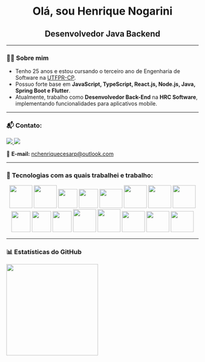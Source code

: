 <h1 align="center">Olá, sou Henrique Nogarini</h1>
<h2 align="center">Desenvolvedor Java Backend</h2>

---

### 👨‍🎓 Sobre mim
- Tenho 25 anos e estou cursando o terceiro ano de Engenharia de Software na <a href="http://www.utfpr.edu.br/campus/cornelioprocopio" target="_blank">UTFPR-CP</a>.
- Possuo forte base em **JavaScript, TypeScript, React.js, Node.js, Java, Spring Boot e Flutter**.
- Atualmente, trabalho como **Desenvolvedor Back-End** na **HRC Software**, implementando funcionalidades para aplicativos mobile.

---

### 📬 Contato:
<div>
  <a href="https://www.linkedin.com/in/henrique-nogarini-99943b216/" target="_blank">
    <img src="https://img.shields.io/badge/LinkedIn-0077B5?style=for-the-badge&logo=linkedin&logoColor=white"/>
  </a>
  <a href="https://www.instagram.com/shielderdev?igsh=OHZ5djBoeXNtdHJ4" target="_blank">
    <img src="https://img.shields.io/badge/Instagram-E4405F?style=for-the-badge&logo=instagram&logoColor=white"/>
  </a>
</div>

📧 **E-mail:** nchenriquecesarp@outlook.com

---

### 🚀 Tecnologias com as quais trabalhei e trabalho:
<div align="center">
  <img src="https://cdn.jsdelivr.net/gh/devicons/devicon@latest/icons/html5/html5-original-wordmark.svg" width="60" height="60"/>  
  <img src="https://cdn.jsdelivr.net/gh/devicons/devicon@latest/icons/css3/css3-original-wordmark.svg" width="60" height="60"/>  
  <img src="https://cdn.jsdelivr.net/gh/devicons/devicon@latest/icons/javascript/javascript-original.svg" width="50" height="50"/> 
  <img src="https://cdn.jsdelivr.net/gh/devicons/devicon@latest/icons/typescript/typescript-original.svg" width="50" height="50"/> 
  <img src="https://cdn.jsdelivr.net/gh/devicons/devicon@latest/icons/react/react-original-wordmark.svg" width="60" height="50"/>  
  <img src="https://cdn.jsdelivr.net/gh/devicons/devicon@latest/icons/nodejs/nodejs-original-wordmark.svg" width="60" height="60"/>
  <img src="https://cdn.jsdelivr.net/gh/devicons/devicon@latest/icons/java/java-original-wordmark.svg" width="60" height="60"/>
  <img src="https://cdn.jsdelivr.net/gh/devicons/devicon@latest/icons/spring/spring-original-wordmark.svg" width="60" height="60"/>
  <img src="https://cdn.jsdelivr.net/gh/devicons/devicon@latest/icons/flutter/flutter-original.svg" width="50" height="55"/>
  <img src="https://cdn.jsdelivr.net/gh/devicons/devicon@latest/icons/c/c-original.svg" width="50" height="55"/>
  <img src="https://cdn.jsdelivr.net/gh/devicons/devicon@latest/icons/csharp/csharp-original.svg" width="50" height="55"/>
  <img src="https://cdn.jsdelivr.net/gh/devicons/devicon@latest/icons/azuresqldatabase/azuresqldatabase-original.svg" width="60" height="60"/> 
  <img src="https://cdn.jsdelivr.net/gh/devicons/devicon@latest/icons/mysql/mysql-original-wordmark.svg" width="60" height="60"/>  
  <img src="https://cdn.jsdelivr.net/gh/devicons/devicon@latest/icons/postgresql/postgresql-plain-wordmark.svg" width="60" height="55"/>
  <img src="https://cdn.jsdelivr.net/gh/devicons/devicon@latest/icons/docker/docker-original-wordmark.svg" width="60" height="55"/>
  <img src="https://cdn.jsdelivr.net/gh/devicons/devicon@latest/icons/amazonwebservices/amazonwebservices-plain-wordmark.svg" width="60" height="55"/>
</div>

---

### 📊 Estatísticas do GitHub
<a href="https://github.com/henriquenogarini">
    <img height="240em" src="https://github-readme-stats.vercel.app/api/top-langs/?username=henriquenogarini&langs_count=7&layout=compact&theme=dark&icon_color=ffffff&bg_color=0D1117"/>
</a>
